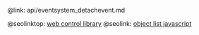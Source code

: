 @link: api/eventsystem_detachevent.md

@seolinktop: [web control library](https://webix.com)
@seolink: [object list javascript](https://webix.com/widget/list/)